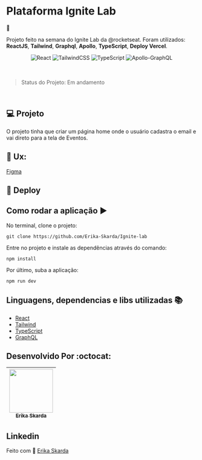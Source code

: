 # Plataforma Ignite Lab
 :rocket:

Projeto feito na semana do Ignite Lab da @rocketseat.
 Foram utilizados:  **ReactJS**,  **Tailwind**,  **Graphql**,  **Apollo**,  **TypeScript**,  **Deploy Vercel**.

<div align="center">
 <img alt="React" src="https://img.shields.io/badge/react-%2320232a.svg?style=for-the-badge&logo=react&logoColor=%2361DAFB"/>
 <img alt="TailwindCSS" src="https://img.shields.io/badge/tailwindcss-%2338B2AC.svg?style=for-the-badge&logo=tailwind-css&logoColor=white"/>
 <img alt="TypeScript" src="https://img.shields.io/badge/typescript-%23007ACC.svg?style=for-the-badge&logo=typescript&logoColor=white"/>
  <img alt="Apollo-GraphQL" src="https://img.shields.io/badge/-ApolloGraphQL-311C87?style=for-the-badge&logo=apollo-graphql"/>
</div>
</br>
<!-- <div align="center">
    <img alt="move.it" title="move.it" src="https://repository-images.githubusercontent.com/359263816/763c0a80-a07b-11eb-8c1e-753efb2f253a" />
</div> -->
</br>   

> Status do Projeto: Em andamento
 
</br>   


## 💻 Projeto

 O projeto tinha que criar um página home onde o usuário cadastra o email e vai direto para a tela de Eventos.

## 🎨 Ux:

[Figma](https://www.figma.com/file/o8TaUd9ACB26V8i8ejHRk7/Plataforma-de-evento---Ignite-Lab-(Community)-(Community)?node-id=24%3A2) 

## 🎊 Deploy

<!-- <p align="justify">
  O deploy do projeto foi realizado no vercel e encontra-se disponível em: (https://nlw-4-react-pink.vercel.app/)
</p> -->

## Como rodar a aplicação :arrow_forward:

No terminal, clone o projeto: 

```
git clone https://github.com/Erika-Skarda/Ignite-lab
```
Entre no projeto e instale as dependências através do comando:
```
npm install
```
Por último, suba a aplicação: 
```
npm run dev
```

## Linguagens, dependencias e libs utilizadas :books:

- [React](https://reactjs.org)
- [Tailwind](https://tailwindcss.com/)
- [TypeScript](https://www.typescriptlang.org/)
- [GraphQL](https://graphql.org/)

## Desenvolvido Por :octocat:

| [<img src="https://avatars1.githubusercontent.com/u/60902843?s=400&u=fca9219fa3416ab4b849077b9248f71d44133283&v=4" width=115><br><sub>Erika Skarda</sub>](https://www.linkedin.com/in/erika-skarda/) | 
| :---: |


## Linkedin
  <p>    
    Feito com 💜 <a href="https://www.linkedin.com/in/erika-skarda/" target="_blank">Erika Skarda</a>
  </p>
